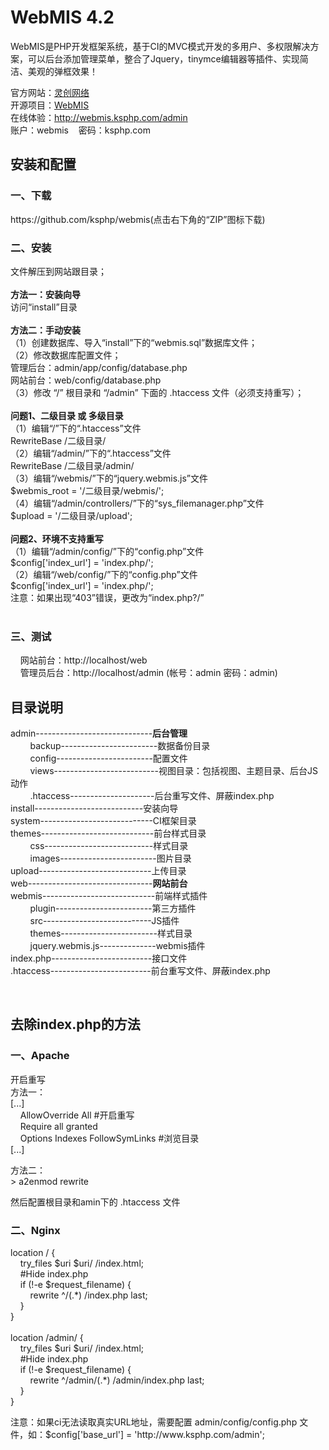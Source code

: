 <div sytle="font-size: 12px;">
<p>
<h1>WebMIS 4.2</h1>
WebMIS是PHP开发框架系统，基于CI的MVC模式开发的多用户、多权限解决方案，可以后台添加管理菜单，整合了Jquery，tinymce编辑器等插件、实现简洁、美观的弹框效果！
</p>
<p>
官方网站：<a href="http://www.ksphp.com/">灵创网络</a><br>
开源项目：<a href="https://github.com/ksphp/webmis/">WebMIS</a><br>
在线体验：<a href="http://webmis.ksphp.com/admin">http://webmis.ksphp.com/admin</a><br>
账户：webmis&nbsp;&nbsp;&nbsp;&nbsp;密码：ksphp.com
</p>
<p>
<h2>安装和配置</h2>
<h3>一、下载</h3>
https://github.com/ksphp/webmis(点击右下角的&ldquo;ZIP&rdquo;图标下载)
</p>
<p>
<h3>二、安装</h3>
文件解压到网站跟目录；<br><br>
<b>方法一：安装向导</b><br>
访问“install”目录<br><br>
<b>方法二：手动安装</b><br>
（1）创建数据库、导入“install”下的“webmis.sql”数据库文件； <br>
（2）修改数据库配置文件；<br>
管理后台：admin/app/config/database.php<br>
网站前台：web/config/database.php<br>
（3）修改 &ldquo;/&rdquo; 根目录和 &ldquo;/admin&rdquo; 下面的 .htaccess 文件（必须支持重写）；<br><br>
<b>问题1、二级目录 或 多级目录</b><br>
（1）编辑“/”下的“.htaccess”文件<br>
RewriteBase /二级目录/<br>
（2）编辑“/admin/”下的“.htaccess”文件<br>
RewriteBase /二级目录/admin/<br>
（3）编辑“/webmis/”下的“jquery.webmis.js”文件<br>
$webmis_root = '/二级目录/webmis/';<br>
（4）编辑“/admin/controllers/”下的“sys_filemanager.php”文件<br>
$upload = '/二级目录/upload';<br><br>
<b>问题2、环境不支持重写</b><br>
（1）编辑“/admin/config/”下的“config.php”文件<br>
$config['index_url'] = 'index.php/';<br>
（2）编辑“/web/config/”下的“config.php”文件<br>
$config['index_url'] = 'index.php/';<br>
注意：如果出现“403”错误，更改为“index.php?/”<br><br>
</p>
<p>
<h3>三、测试</h3>
&nbsp;&nbsp;&nbsp;&nbsp;网站前台：http://localhost/web<br>
&nbsp;&nbsp;&nbsp;&nbsp;管理员后台：http://localhost/admin (帐号：admin 密码：admin)
</p>
<p>
<h2>目录说明</h2>
admin-----------------------------<b>后台管理</b><br>
&nbsp;&nbsp;&nbsp;&nbsp;&nbsp;&nbsp;&nbsp;&nbsp;backup------------------------数据备份目录 <br>
&nbsp;&nbsp;&nbsp;&nbsp;&nbsp;&nbsp;&nbsp;&nbsp;config------------------------配置文件<br>
&nbsp;&nbsp;&nbsp;&nbsp;&nbsp;&nbsp;&nbsp;&nbsp;views--------------------------视图目录：包括视图、主题目录、后台JS动作<br>
&nbsp;&nbsp;&nbsp;&nbsp;&nbsp;&nbsp;&nbsp;&nbsp;.htaccess---------------------后台重写文件、屏蔽index.php<br>
install---------------------------安装向导<br>
system----------------------------CI框架目录<br>
themes----------------------------前台样式目录<br>
&nbsp;&nbsp;&nbsp;&nbsp;&nbsp;&nbsp;&nbsp;&nbsp;css---------------------------样式目录<br>
&nbsp;&nbsp;&nbsp;&nbsp;&nbsp;&nbsp;&nbsp;&nbsp;images------------------------图片目录<br>
upload----------------------------上传目录<br>
web-------------------------------<b>网站前台</b><br>
webmis----------------------------前端样式插件<br>
&nbsp;&nbsp;&nbsp;&nbsp;&nbsp;&nbsp;&nbsp;&nbsp;plugin------------------------第三方插件<br>
&nbsp;&nbsp;&nbsp;&nbsp;&nbsp;&nbsp;&nbsp;&nbsp;src---------------------------JS插件<br>
&nbsp;&nbsp;&nbsp;&nbsp;&nbsp;&nbsp;&nbsp;&nbsp;themes------------------------样式目录<br>
&nbsp;&nbsp;&nbsp;&nbsp;&nbsp;&nbsp;&nbsp;&nbsp;jquery.webmis.js--------------webmis插件<br>
index.php-------------------------接口文件<br>
.htaccess-------------------------前台重写文件、屏蔽index.php
</p>
<p>&nbsp;</p>
<h2>去除index.php的方法</h2>
<h3>一、Apache</h3>
<p>
开启重写<br>
方法一：<br>
[...]<br>
&nbsp;&nbsp;&nbsp;&nbsp;AllowOverride All  #开启重写<br>
&nbsp;&nbsp;&nbsp;&nbsp;Require all granted<br>
&nbsp;&nbsp;&nbsp;&nbsp;Options Indexes FollowSymLinks  #浏览目录<br>
[...]
</p>
<p>
方法二：<br>
> a2enmod rewrite
</p>
<p>
然后配置根目录和amin下的 .htaccess 文件 <br>
</p>
<h3>二、Nginx</h3>
<p>
location / {<br>
&nbsp;&nbsp;&nbsp;&nbsp;try_files $uri $uri/ /index.html;<br>
&nbsp;&nbsp;&nbsp;&nbsp;#Hide index.php<br>
&nbsp;&nbsp;&nbsp;&nbsp;if (!-e $request_filename) {<br>
&nbsp;&nbsp;&nbsp;&nbsp;&nbsp;&nbsp;&nbsp;&nbsp;rewrite ^/(.*) /index.php last;<br>
&nbsp;&nbsp;&nbsp;&nbsp;}<br>
}<br>
<br>
location /admin/ {<br>
&nbsp;&nbsp;&nbsp;&nbsp;try_files $uri $uri/ /index.html;<br>
&nbsp;&nbsp;&nbsp;&nbsp;#Hide index.php<br>
&nbsp;&nbsp;&nbsp;&nbsp;if (!-e $request_filename) {<br>
&nbsp;&nbsp;&nbsp;&nbsp;&nbsp;&nbsp;&nbsp;&nbsp;rewrite ^/admin/(.*) /admin/index.php last;<br>
&nbsp;&nbsp;&nbsp;&nbsp;}<br>
}<br>
</p>
<p>注意：如果ci无法读取真实URL地址，需要配置 admin/config/config.php 文件，如：$config['base_url'] = 'http://www.ksphp.com/admin';</p>
</div>